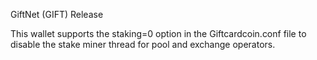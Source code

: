 GiftNet (GIFT) Release

This wallet supports the staking=0 option in the Giftcardcoin.conf file to disable the stake miner thread for pool and exchange operators.

